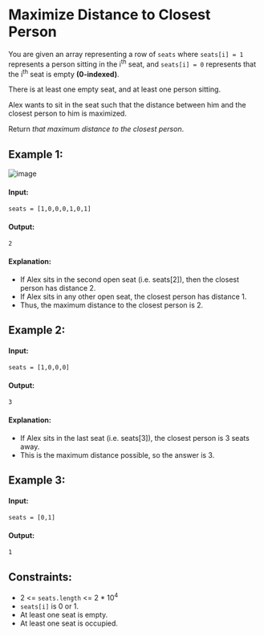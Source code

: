 # Maximize Distance to Closest Person

You are given an array representing a row of `seats` where `seats[i] = 1` represents a person sitting in the i<sup>th</sup> seat, and `seats[i] = 0` represents that the i<sup>th</sup> seat is empty **(0-indexed)**.

There is at least one empty seat, and at least one person sitting.

Alex wants to sit in the seat such that the distance between him and the closest person to him is maximized. 

Return *that maximum distance to the closest person*.

 

## Example 1:
![image](https://user-images.githubusercontent.com/24850908/149644556-81f19e5e-2dc0-4dbc-ace3-bcfd65f0d7bb.png)

#### Input: 

`seats = [1,0,0,0,1,0,1]`

#### Output: 

`2`

#### Explanation: 
- If Alex sits in the second open seat (i.e. seats[2]), then the closest person has distance 2.
- If Alex sits in any other open seat, the closest person has distance 1.
- Thus, the maximum distance to the closest person is 2.



## Example 2:

#### Input: 

`seats = [1,0,0,0]`

#### Output: 

`3`

#### Explanation: 
- If Alex sits in the last seat (i.e. seats[3]), the closest person is 3 seats away.
- This is the maximum distance possible, so the answer is 3.



## Example 3:

#### Input: 

`seats = [0,1]`

#### Output: 

`1`
 


## Constraints:
- 2 <= `seats.length` <= 2 * 10<sup>4</sup>
- `seats[i]` is 0 or 1.
- At least one seat is empty.
- At least one seat is occupied.
